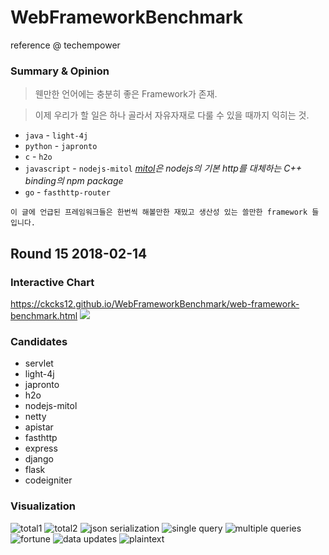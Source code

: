 # WebFrameworkBenchmark
reference @ techempower

### Summary & Opinion
> 웬만한 언어에는 충분히 좋은 Framework가 존재.

> 이제 우리가 할 일은 하나 골라서 자유자재로 다룰 수 있을 때까지 익히는 것.

- `java` - `light-4j`
- `python` - `japronto`
- `c` - `h2o`
- `javascript` - `nodejs-mitol` *[mitol](https://github.com/Helidium/Mitol)은 nodejs의 기본 http를 대체하는 C++ binding의 npm package*
- `go` - `fasthttp-router`

`이 글에 언급된 프레임워크들은 한번씩 해볼만한 재밌고 생산성 있는 쓸만한 framework 들입니다. `

## Round 15 2018-02-14
### Interactive Chart
https://ckcks12.github.io/WebFrameworkBenchmark/web-framework-benchmark.html
[![](https://i.imgur.com/crmSYtI.png)](https://ckcks12.github.io/WebFrameworkBenchmark/web-framework-benchmark.html)

### Candidates
- servlet
- light-4j
- japronto
- h2o
- nodejs-mitol
- netty
- apistar
- fasthttp
- express
- django
- flask
- codeigniter

### Visualization
![total1](https://i.imgur.com/ezYq8ul.png)
![total2](https://i.imgur.com/IKzN7Z9.png)
![json serialization](https://i.imgur.com/c8Yb15K.png)
![single query](https://i.imgur.com/fpxXL30.png)
![multiple queries](https://i.imgur.com/4215niW.png)
![fortune](https://i.imgur.com/xldMxih.png)
![data updates](https://i.imgur.com/VYRWRqv.png)
![plaintext](https://i.imgur.com/oaYFeF8.png)
